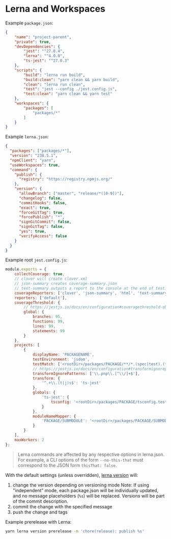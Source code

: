 # Lerna and Workspaces

Example `package.json`:

```JSON
{
    "name": "project-parent",
    "private": true,
    "devDependencies": {
        "jest": "^27.0.4",
        "lerna": "^4.0.0",
        "ts-jest": "^27.0.3"
    },
    "scripts": {
        "build": "lerna run build",
        "build:clean": "yarn clean && yarn build",
        "clean": "lerna run clean",
        "test": "jest --config ./jest.config.js",
        "test:clean": "yarn clean && yarn test"
    },
    "workspaces": {
        "packages": [
            "packages/*"
        ]
    }
}
```

Example `lerna.json`:

```JSON
{
  "packages": ["packages/*"],
  "version": "238.5.1",
  "npmClient": "yarn",
  "useWorkspaces": true,
  "command": {
    "publish": {
      "registry": "https://registry.npmjs.org/"
    },
    "version": {
      "allowBranch": ["master", "release/*([0-9])"],
      "changelog": false,
      "commitHooks": false,
      "exact": true,
      "forceGitTag": true,
      "forcePublish": "*",
      "signGitCommit": false,
      "signGitTag": false,
      "yes": true,
      "verifyAccess": false
    }
  }
}
```

Example root `jest.config.js`:

```javascript
module.exports = {
    collectCoverage: true,
    // clover will create clover.xml
    // json-summary creates coverage-summary.json
    // text-summary outputs a report to the console at the end of testing.
    coverageReporters: ['clover', 'json-summary', 'html', 'text-summary'],
    reporters: ['default'],
    coverageThreshold: {
        // https://jestjs.io/docs/en/configuration#coveragethreshold-object
        global: {
            branches: 95,
            functions: 99,
            lines: 99,
            statements: 99
        }
    },
    projects: [
        {
            displayName: 'PACKAGENAME',
            testEnvironment: 'jsdom',
            testMatch: ['<rootDir>/packages/PACKAGE/**/*.(spec|test).(ts|js)'],
            // https://jestjs.io/docs/en/configuration#transformignorepatterns-arraystring
            transformIgnorePatterns: ['\\.pnp\\.[^\\/]+$'],
            transform: {
                '^.+\\.(t|j)s$': 'ts-jest'
            },
            globals: {
                'ts-jest': {
                    tsconfig: '<rootDir>/packages/PACKAGE/tsconfig.test.json'
                }
            },
            moduleNameMapper: {
                'PACKAGE/SUBMODULE': '<rootDir>/packages/PACKAGE/SUBMODULE/index'
            }
        }
    ],
    maxWorkers: 2
};
```

> Lerna commands are affected by any respective options in lerna.json. For example, a CLI options of the form `--no-this-that` must correspond to the JSON form `thisThat: false`.

With the default settings (unless overridden), [lerna version](https://github.com/lerna/lerna/tree/main/commands/version) will:

1. change the version depending on versioning mode
   Note: If using "independent" mode, each package.json will be individually updated,
   and no message placeholders (`%s`) will be replaced. Versions will be part of the commit description.
2. commit the change with the specified message
3. push the change and tags

Example prerelease with Lerna:

```sh
yarn lerna version prerelease -m 'chore(release): publish %s'
```
